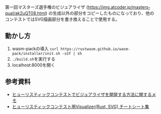 第一回マスターズ選手権のビジュアライザ (https://img.atcoder.jp/masters-qual/ak2uQT08.html) の生成以外の部分をコピーしたものになっており、他のコンテストではSVG描画部分を書き換えることで使用する。

## 動かし方
1. wasm-packの導入 `curl https://rustwasm.github.io/wasm-pack/installer/init.sh -sSf | sh`
2. `./build.sh`を実行する
3. localhost:8000を開く


## 参考資料
- [ヒューリスティックコンテストでビジュアライザを開発する方法に関するメモ](https://yunix-kyopro.hatenablog.com/entry/2023/12/17/150534#%E3%82%B9%E3%83%86%E3%83%83%E3%83%973-%E3%83%92%E3%83%A5%E3%83%BC%E3%83%AA%E3%82%B9%E3%83%86%E3%82%A3%E3%83%83%E3%82%AF%E3%82%B3%E3%83%B3%E3%83%86%E3%82%B9%E3%83%88%E3%81%AE%E3%83%93%E3%82%B8%E3%83%A5%E3%82%A2%E3%83%A9%E3%82%A4%E3%82%B6%E3%82%92%E4%B8%80%E3%81%8B%E3%82%89%E5%AE%9F%E8%A3%85%E3%81%99%E3%82%8B)
- [ヒューリスティックコンテスト用Visualizer(Rust, SVG) チートシート集](https://zenn.dev/tipstar0125/articles/d2cf0ef63bceb7)
